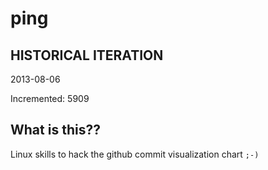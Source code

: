 # ping

## HISTORICAL ITERATION
2013-08-06

Incremented: 5909

## What is this?? 
Linux skills to hack the github commit visualization chart `;-)`

